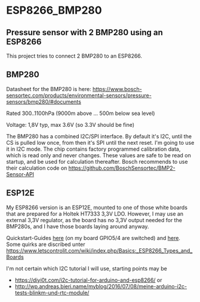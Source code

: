 # ESP8266_BMP280
## Pressure sensor with 2 BMP280 using an ESP8266

This project tries to connect 2 BMP280 to an ESP8266.

## BMP280

Datasheet for the BMP280 is here: https://www.bosch-sensortec.com/products/environmental-sensors/pressure-sensors/bmp280/#documents

Rated 300..1100hPa (9000m above ... 500m below sea level)

Voltage: 1,8V typ, max 3.6V (so 3.3V should be fine)

The BMP280 has a combined I2C/SPI interface. By default it's I2C, until the CS is pulled low once, from then it's SPI until the next reset.
I'm going to use it in I2C mode.
The chip contains factory programmed calibration data, which is read only and never changes. These values are safe to be read on startup, and be used for calculation thereafter.
Bosch recommends to use their calculation code on https://github.com/BoschSensortec/BMP2-Sensor-API

## ESP12E

My ESP8266 version is an ESP12E, mounted to one of those white boards that are prepared for a Holtek HT7333 3,3V LDO.
However, I may use an external 3,3V regulator, as the board has no 3,3V output needed for the BMP280s, and I have those boards laying around anyway.

Quickstart-Guides [here](https://www.instructables.com/Getting-Started-with-the-ESP8266-ESP-12/) (on my board GPIO5/4 are switched) and [here](https://bennthomsen.wordpress.com/iot/iot-things/esp8266-wifi-soc/esp8266-getting-started-with-arduino-ide/). Some quirks are discribed unter https://www.letscontrolit.com/wiki/index.php/Basics:_ESP8266_Types_and_Boards 

I'm not certain which I2C tutorial I will use, starting points may be
- https://diyi0t.com/i2c-tutorial-for-arduino-and-esp8266/ or
- http://wp.andreas.bieri.name/myblog/2016/07/08/meine-arduino-i2c-tests-blinkm-und-rtc-module/ 
